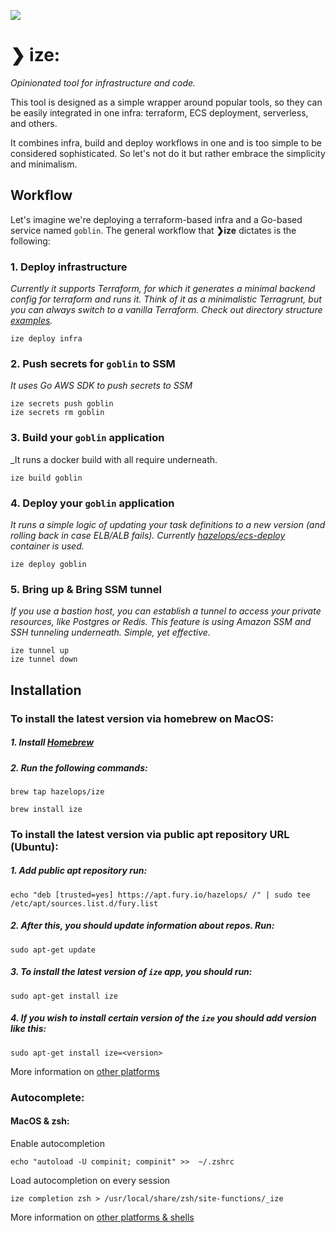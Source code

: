 ![](https://ize.sh/social-preview.png)
# ❯ ize:
_Opinionated tool for infrastructure and code._ 

This tool is designed as a simple wrapper around popular tools, so they can be easily integrated in one infra: terraform, ECS deployment, serverless, and others.

It combines infra, build and deploy workflows in one and is too simple to be considered sophisticated. So let's not do it but rather embrace the simplicity and minimalism.

## Workflow
Let's imagine we're deploying a terraform-based infra and a Go-based  service named `goblin`.
The general workflow that **❯ize** dictates is the following:

### 1. Deploy infrastructure
_Currently it supports Terraform, for which it generates a minimal backend config for terraform and runs it. Think of it as a minimalistic Terragrunt, but you can always switch to a vanilla Terraform. Check out directory structure [examples](https://github.com/hazelops/ize/tree/main/examples/simple-monorepo/.infra)._
```shell
ize deploy infra
```

### 2. Push secrets for `goblin` to SSM
_It uses Go AWS SDK to push secrets to SSM_
```shell
ize secrets push goblin
ize secrets rm goblin
```

### 3. Build your `goblin` application
_It runs a docker build with all require underneath.
```shell
ize build goblin
```

### 4. Deploy your `goblin` application
_It runs a simple logic of updating your task definitions to a new version (and rolling back in case ELB/ALB fails). Currently [hazelops/ecs-deploy](https://github.com/hazelops/ecs-deploy) container is used._
```shell
ize deploy goblin
```

### 5. Bring up & Bring SSM tunnel
_If you use a bastion host, you can establish a tunnel to access your private resources, like Postgres or Redis. This feature is using Amazon SSM and SSH tunneling underneath. Simple, yet effective._
```shell
ize tunnel up
ize tunnel down
```


## Installation
### To install the latest version via homebrew on MacOS:
##### 1. Install [Homebrew](https://brew.sh/)
##### 2. Run the following commands:
```shell
brew tap hazelops/ize
```

```shell
brew install ize
```

### To install the latest version via public apt repository URL (Ubuntu):
##### 1. Add public apt repository run:
 ```shell
echo "deb [trusted=yes] https://apt.fury.io/hazelops/ /" | sudo tee /etc/apt/sources.list.d/fury.list
```

##### 2. After this, you should update information about repos. Run:
```shell
sudo apt-get update
```

##### 3. To install the latest version of `ize` app, you should run:
```shell
sudo apt-get install ize 
```

##### 4. If you wish to install certain version of the `ize` you should add version like this:
 ```shell
sudo apt-get install ize=<version>
 ```

More information on [other platforms](DOCS.md#installation)

### Autocomplete:
#### MacOS & zsh:
Enable autocompletion 
```shell
echo "autoload -U compinit; compinit" >>  ~/.zshrc
```
Load autocompletion on every session
```shell
ize completion zsh > /usr/local/share/zsh/site-functions/_ize
```

More information on [other platforms & shells](DOCS.md#autocomplete)
